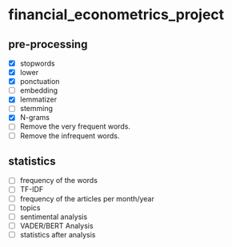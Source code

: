 # financial_econometrics_project


## pre-processing
- [x] stopwords
- [x] lower
- [x] ponctuation
- [ ] embedding
- [x] lemmatizer
- [ ] stemming
- [x] N-grams
- [ ] Remove the very frequent words.
- [ ] Remove the infrequent words.

## statistics
- [ ] frequency of the words
- [ ] TF-IDF
- [ ] frequency of the articles per month/year
- [ ] topics
- [ ] sentimental analysis
- [ ] VADER/BERT Analysis
- [ ] statistics after analysis
